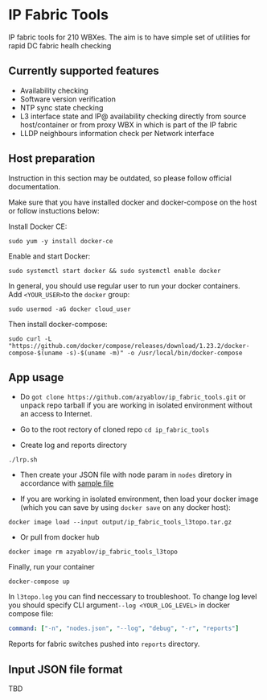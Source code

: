 # IP Fabric Tools
IP fabric tools for 210 WBXes.
The aim is to have simple set of utilities for rapid DC fabric healh checking
  

## Currently supported features

* Availability checking
* Software version verification
* NTP sync state checking
* L3 interface state and IP@ availability checking directly from source host/container or from proxy WBX in which is part of the IP fabric
* LLDP neighbours information check per Network interface


## Host preparation

Instruction in this section may be outdated, so please follow official documentation.

Make sure that you have installed docker and docker-compose on the host or follow instuctions below:

Install Docker CE:
```shell script
sudo yum -y install docker-ce
```
Enable and start Docker:
```shell script
sudo systemctl start docker && sudo systemctl enable docker
```
In general, you should use regular user to run your docker containers.
Add `<YOUR_USER>`to the `docker` group:
```shell script
sudo usermod -aG docker cloud_user
```
Then install docker-compose:
```shell script
sudo curl -L "https://github.com/docker/compose/releases/download/1.23.2/docker-compose-$(uname -s)-$(uname -m)" -o /usr/local/bin/docker-compose
```
## App usage
* Do `got clone https://github.com/azyablov/ip_fabric_tools.git`
or unpack repo tarball if you are working in isolated environment without an access to Internet.

* Go to the root rectory of cloned repo `cd ip_fabric_tools`

* Create log and reports directory
```shell script
./lrp.sh
```

* Then create your JSON file with node param in `nodes` diretory in accordance with [sample file](nodes/input_sample.json)

* If you are working in isolated environment, then load your docker image (which you can save by using `docker save` on any docker host): 
```shell script
docker image load --input output/ip_fabric_tools_l3topo.tar.gz
```
* Or pull from docker hub
```shell script
docker image rm azyablov/ip_fabric_tools_l3topo
```

Finally, run your container

```shell script
docker-compose up
```

In `l3topo.log` you can find neccessary to troubleshoot.
To change log level you should specify CLI argument`--log <YOUR_LOG_LEVEL>` in docker compose file:
```yaml
command: ["-n", "nodes.json", "--log", "debug", "-r", "reports"]
```
Reports for fabric switches pushed into `reports` directory.

## Input JSON file format 

TBD